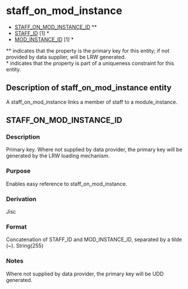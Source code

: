 # staff_on_mod_instance

*  [STAFF_ON_MOD_INSTANCE_ID](#staff_on_mod_instance_id) **
*  [STAFF_ID](staff.md#staff_id) [1] *
*  [MOD_INSTANCE_ID](module_instance.md#mod_instance_id) [1] *

\** indicates that the property is the primary key for this entity; if not provided by data supplier, will be LRW generated.   
\* indicates that the property is part of a uniqueness constraint for this entity.

## Description of staff_on_mod_instance entity
A staff_on_mod_instance links a member of staff to a module_instance.

## STAFF_ON_MOD_INSTANCE_ID
### Description
Primary key. Where not supplied by data provider, the primary key will be generated by the LRW loading mechanism.

### Purpose
Enables easy reference to staff_on_mod_instance.

### Derivation
Jisc

### Format
Concatenation of STAFF_ID and MOD_INSTANCE_ID, separated by a tilde (~).
String(255)

### Notes
Where not supplied by data provider, the primary key will be UDD generated.

